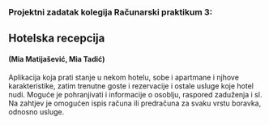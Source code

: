 <h3>Projektni zadatak kolegija Računarski praktikum 3:</h3>

<h2>Hotelska recepcija <h4>(Mia Matijašević, Mia Tadić)</h4> </h2>
Aplikacija koja prati stanje u nekom hotelu, 
sobe i apartmane i njhove karakteristike, zatim trenutne goste i rezervacije i ostale usluge koje hotel nudi. 
Moguće je pohranjivati i informacije o osoblju, raspored zaduženja i sl. 
Na zahtjev je omogućen ispis računa ili predračuna za svaku vrstu boravka, odnosno usluge.
